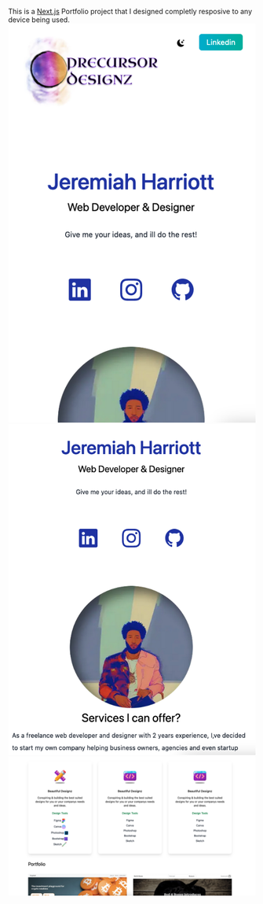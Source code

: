 This is a [Next.js](https://nextjs.org/) Portfolio project that I designed completly resposive to any device being used.
![alt text](https://github.com/britishninja47/Portfolio-Design/blob/master/Portfolio-shot.png)
![alt text](https://github.com/britishninja47/Portfolio-Design/blob/master/Portfolio-shot-2.png)
![alt text](https://github.com/britishninja47/Portfolio-Design/blob/master/Portfolio-shot-3.png)
